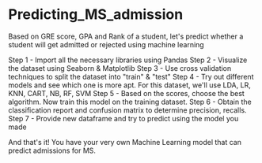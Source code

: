 # Predicting_MS_admission
Based on GRE score, GPA and Rank of a student, let's predict whether a student will get admitted or rejected using machine learning

Step 1 - Import all the necessary libraries using Pandas
Step 2 - Visualize the dataset using Seaborn & Matplotlib
Step 3 - Use cross validation techniques to split the dataset into "train" & "test"
Step 4 - Try out different models and see which one is more apt. For this dataset, we'll use LDA, LR, KNN, CART, NB, RF, SVM
Step 5 - Based on the scores, choose the best algorithm. Now train this model on the training dataset.
Step 6 - Obtain the classification report and confusion matrix to determine precision, recalls.
Step 7 - Provide new dataframe and try to predict using the model you made

And that's it! You have your very own Machine Learning model that can predict admissions for MS.


